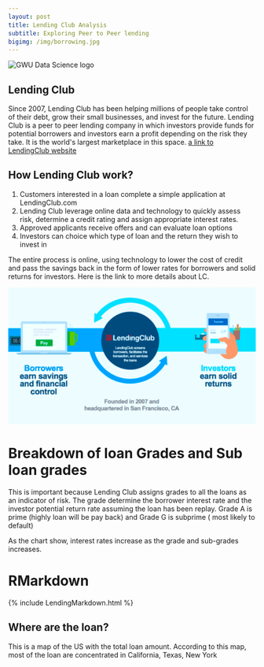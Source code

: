 ```yaml
---
layout: post
title: Lending Club Analysis
subtitle: Exploring Peer to Peer lending
bigimg: /img/borrowing.jpg
---
```


![GWU Data Science logo](/img/gwdsp.png)

## Lending Club

Since 2007, Lending Club has been helping millions of people take control of their debt, grow their small businesses, and invest for the future. Lending Club is a peer to peer lending company in which investors provide funds for potential borrowers and investors earn a profit depending on the risk they take. It is the world's largest marketplace in this space.  [a link to LendingClub website](https://www.lendingclub.com/)

## How Lending Club work?
1. Customers interested in a loan complete a simple application at LendingClub.com
2. Lending Club leverage online data and technology to quickly assess risk, determine a credit rating and assign appropriate interest        rates.
3. Approved applicants receive offers and can evaluate loan options
4. Investors can choice which type of loan and the return they wish to invest in

The entire process is online, using technology to lower the cost of credit and pass the savings back in the form of lower rates for borrowers and solid returns for investors. Here is the link to more details about LC.

![LendingClub](/img/lendingclub.png)

# Breakdown of loan Grades and Sub loan grades
This is important because Lending Club assigns grades to all the loans as an indicator of risk.  The grade determine the borrower interest rate and the investor potential return rate assuming the loan has been replay.  Grade A is prime (highly loan will be pay back) and Grade G is subprime ( most likely to default)

As the chart show, interest rates increase as the grade and sub-grades increases.


# RMarkdown
{% include LendingMarkdown.html %}

## Where are the loan?
This is a map of the US with the total loan amount.  According to this map, most of the loan are concentrated in California, Texas, New York 
